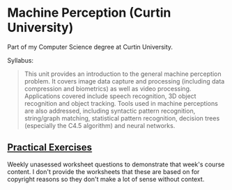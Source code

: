 # Machine Perception (Curtin University)

Part of my Computer Science degree at Curtin University.

Syllabus:

> This unit provides an introduction to the general machine perception problem. It covers image data capture and
processing (including data compression and biometrics) as well as video processing. Applications covered include
speech recognition, 3D object recognition and object tracking. Tools used in machine perceptions are also
addressed, including syntactic pattern recognition, string/graph matching, statistical pattern recognition, decision
trees (especially the C4.5 algorithm) and neural networks.

## [Practical Exercises](Practical%20Exercises)

Weekly unasessed worksheet questions to demonstrate that week's course content. I don't provide the worksheets
that these are based on for copyright reasons so they don't make a lot of sense without context.
